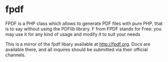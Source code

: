# fpdf
FPDF is a PHP class which allows to generate PDF files with pure PHP, that is to say without using the PDFlib library. F from FPDF stands for Free: you may use it for any kind of usage and modify it to suit your needs

This is a mirror of the fpdf libary available at http://fpdf.org. Docs are available there, and all inquires should 
be submitted via their official channels.
